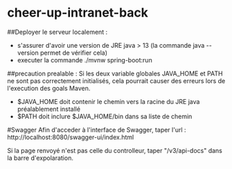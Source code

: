# cheer-up-intranet-back

##Deployer le serveur localement :
- s'assurer d'avoir une version de JRE java > 13 (la commande java --version permet de vérifier cela)
- executer la commande ./mvnw spring-boot:run

##precaution prealable :
Si les deux variable globales JAVA_HOME et PATH ne sont pas correctement initialisés, cela pourrait causer des erreurs lors de l'execution des goals Maven.
- $JAVA_HOME doit contenir le chemin vers la racine du JRE java préalablement installé
- $PATH doit inclure $JAVA_HOME/bin dans sa liste de chemin

#Swagger
Afin d'acceder à l'interface de Swagger, taper l'url :
    http://localhost:8080/swagger-ui/index.html

Si la page renvoyé n'est pas celle du controlleur, taper "/v3/api-docs" dans la barre d'expolaration.
